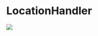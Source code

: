 # LocationHandler

[![](https://jitpack.io/v/423u5/LocationHandler.svg)](https://jitpack.io/#423u5/LocationHandler)
